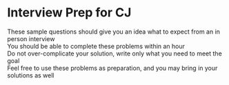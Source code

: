 Interview Prep for CJ
=
These sample questions should give you an idea what to expect from an in person interview  
You should be able to complete these problems within an hour  
Do not over-complicate your solution, write only what you need to meet the goal  
Feel free to use these problems as preparation, and you may bring in your solutions as well  
